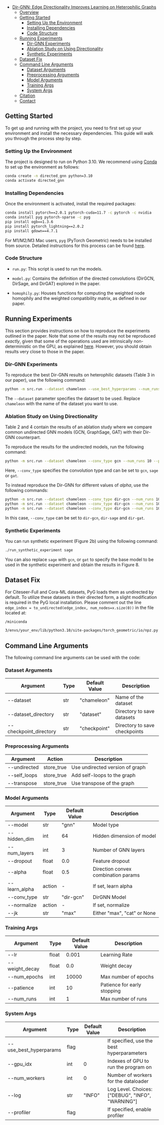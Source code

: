 
- [Dir-GNN: Edge Directionality Improves Learning on Heterophilic Graphs](#dir-gnn-edge-directionality-improves-learning-on-heterophilic-graphs)
  - [Overview](#overview)
  - [Getting Started](#getting-started)
    - [Setting Up the Environment](#setting-up-the-environment)
    - [Installing Dependencies](#installing-dependencies)
    - [Code Structure](#code-structure)
  - [Running Experiments](#running-experiments)
    - [Dir-GNN Experiments](#dir-gnn-experiments)
    - [Ablation Study on Using Directionality](#ablation-study-on-using-directionality)
    - [Synthetic Experiments](#synthetic-experiments)
  - [Dataset Fix](#dataset-fix)
  - [Command Line Arguments](#command-line-arguments)
    - [Dataset Arguments](#dataset-arguments)
    - [Preprocessing Arguments](#preprocessing-arguments)
    - [Model Arguments](#model-arguments)
    - [Training Args](#training-args)
    - [System Args](#system-args)
  - [Citation](#citation)
  - [Contact](#contact)

## Getting Started

To get up and running with the project, you need to first set up your environment and install the necessary dependencies. This guide will walk you through the process step by step.

### Setting Up the Environment

The project is designed to run on Python 3.10. We recommend using [Conda](https://conda.io/projects/conda/en/latest/user-guide/install/index.html) to set up the environment as follows:

```bash
conda create -n directed_gnn python=3.10
conda activate directed_gnn
```

### Installing Dependencies

Once the environment is activated, install the required packages:

```bash
conda install pytorch==2.0.1 pytorch-cuda=11.7 -c pytorch -c nvidia
conda install pyg pytorch-sparse -c pyg
pip install ogb==1.3.6
pip install pytorch_lightning==2.0.2
pip install gdown==4.7.1
```

For M1/M2/M3 Mac users, `pyg` (PyTorch Geometric) needs to be installed from source. Detailed instructions for this process can be found [here](https://pytorch-geometric.readthedocs.io/en/latest/notes/installation.html#installation-from-source).

### Code Structure

* `run.py`: This script is used to run the models.

* `model.py`: Contains the definition of the directed convolutions (DirGCN, DirSage, and DirGAT) explored in the paper.

* `homophily.py`: Houses functions for computing the weighted node homophily and the weighted compatibility matrix, as defined in our paper.


## Running Experiments

This section provides instructions on how to reproduce the experiments outlined in the paper. Note that some of the results may not be reproduced *exactly*, given that some of the operations used are intrinsically non-deterministic on the GPU, as explained [here](https://github.com/pyg-team/pytorch_geometric/issues/92). However, you should obtain results very close to those in the paper.

### Dir-GNN Experiments

To reproduce the best Dir-GNN results on heterophilic datasets (Table 3 in our paper), use the following command:

```bash
python -m src.run --dataset chameleon --use_best_hyperparams --num_runs 10
```

The `--dataset` parameter specifies the dataset to be used. Replace `chameleon` with the name of the dataset you want to use. 

### Ablation Study on Using Directionality

Table 2 and 4 contain the results of an ablation study where we compare common undirected GNN models (GCN, GraphSage, GAT) with their Dir-GNN counterpart.

To reproduce the results for the undirected models, run the following command:

```bash
python -m src.run --dataset chameleon --conv_type gcn --num_runs 10 --patience 200 --normalize --undirected 
```

Here, `--conv_type` specifies the convolution type and can be set to `gcn`, `sage` or `gat`.

To instead reproduce the Dir-GNN for different values of $alpha$, use the following commands:

```bash
python -m src.run --dataset chameleon --conv_type dir-gcn --num_runs 10 --patience 200 --normalize --alpha 1
python -m src.run --dataset chameleon --conv_type dir-gcn --num_runs 10 --patience 200 --normalize --alpha 0
python -m src.run --dataset chameleon --conv_type dir-gcn --num_runs 10 --patience 200 --normalize --alpha 0.5
```

In this case, `--conv_type` can be set to `dir-gcn`, `dir-sage` and `dir-gat`.

### Synthetic Experiments

You can run synthetic experiment (Figure 2b) using the following command:

```bash
./run_synthetic_experiment sage
```

You can also replace `sage` with `gcn`, or `gat` to specify the base model to be used in the synthetic experiment and obtain the results in Figure 8.

## Dataset Fix

For Citeseer-Full and Cora-ML datasets, PyG loads them as undirected by default. To utilize these datasets in their directed form, a slight modification is required in the PyG local installation. Please comment out the line `edge_index = to_undirected(edge_index, num_nodes=x.size(0))` in the file located at:

```bash
/miniconda

3/envs/your_env/lib/python3.10/site-packages/torch_geometric/io/npz.py
```

## Command Line Arguments

The following command line arguments can be used with the code:

### Dataset Arguments

| Argument               | Type | Default Value | Description                   |
| ---------------------- | ---- | ------------- | ----------------------------- |
| --dataset              | str  | "chameleon"   | Name of the dataset           |
| --dataset_directory    | str  | "dataset"     | Directory to save datasets    |
| --checkpoint_directory | str  | "checkpoint"  | Directory to save checkpoints |

### Preprocessing Arguments

| Argument     | Action     | Description                     |
| ------------ | ---------- | ------------------------------- |
| --undirected | store_true | Use undirected version of graph |
| --self_loops | store_true | Add self-loops to the graph     |
| --transpose  | store_true | Use transpose of the graph      |

### Model Arguments

| Argument      | Type   | Default Value | Description                         |
| ------------- | ------ | ------------- | ----------------------------------- |
| --model       | str    | "gnn"         | Model type                          |
| --hidden_dim  | int    | 64            | Hidden dimension of model           |
| --num_layers  | int    | 3             | Number of GNN layers                |
| --dropout     | float  | 0.0           | Feature dropout                     |
| --alpha       | float  | 0.5           | Direction convex combination params |
| --learn_alpha | action | -             | If set, learn alpha                 |
| --conv_type   | str    | "dir-gcn"     | DirGNN Model                        |
| --normalize   | action | -             | If set, normalize                   |
| --jk          | str    | "max"         | Either "max", "cat" or None         |

### Training Args

| Argument       | Type  | Default Value | Description                 |
| -------------- | ----- | ------------- | --------------------------- |
| --lr           | float | 0.001         | Learning Rate               |
| --weight_decay | float | 0.0           | Weight decay                |
| --num_epochs   | int   | 10000         | Max number of epochs        |
| --patience     | int   | 10            | Patience for early stopping |
| --num_runs     | int   | 1             | Max number of runs          |

### System Args

| Argument               | Type | Default Value | Description                                      |
| ---------------------- | ---- | ------------- | ------------------------------------------------ |
| --use_best_hyperparams | flag |               | If specified, use the best hyperparameters       |
| --gpu_idx              | int  | 0             | Indexes of GPU to run the program on             |
| --num_workers          | int  | 0             | Number of workers for the dataloader             |
| --log                  | str  | "INFO"        | Log Level. Choices: ["DEBUG", "INFO", "WARNING"] |
| --profiler             | flag |               | If specified, enable profiler                    |




